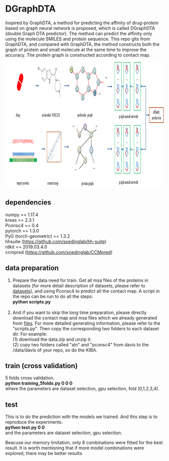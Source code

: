 # DGraphDTA
Inspired by GraphDTA, a method for predicting the affinity of drug-protein based on graph neural network is proposed, which is called DGraphDTA (double Graph DTA predictor). The method can predict the affinity only using the molecule SMILES and protein sequence. This repo gits from GraphDTA, and compared with GraphDTA, the method constructs both the graph of protein and small molecule at the same time to improve the accuracy. The protein graph is constructed according to contact map.

<div align=center><img width="900" height="400" src="https://github.com/595693085/DGraphDTA/blob/master/figures/architecture.png"/></div>

## dependencies
numpy == 1.17.4 <br>
kreas == 2.3.1 <br>
Pconsc4 == 0.4 <br>
pytorch == 1.3.0 <br>
PyG (torch-geometric) == 1.3.2 <br>
hhsuite (https://github.com/soedinglab/hh-suite)<br>
rdkit == 2019.03.4.0 <br>
ccmpred (https://github.com/soedinglab/CCMpred) <br>

## data preparation
1. Prepare the data need for train. Get all msa files of the proteins in datasets (for more detail description of datasets, please refer to [datasets](https://github.com/hkmztrk/DeepDTA/blob/master/data/README.md)), and using Pconsc4 to predict all the contact map. A script in the repo can be run to do all the steps: <br>
**python scripts.py** <br><br>
2. And if you want to skip the long time preparation, please directly download the contact map and msa files which we already generated from [files](https://drive.google.com/open?id=1rqAopf_IaH3jzFkwXObQ4i-6bUUwizCv). For more detailed generating information, please refer to the "scripts.py". Then copy the corresponding two folders to each dataset dir. For example:  <br>
(1) download the data.zip and unzip it. <br>
(2) copy two folders called "aln" and "pconsc4" from davis to the /data/davis of your repo, so do the KIBA. <br>


## train (cross validation)
5 folds cross validation. <br>
**python training_5folds.py 0 0 0** <br>
where the parameters are dataset selection, gpu selection, fold (0,1,2,3,4).

## test
This is to do the prediction with the models we trained. And this step is to reproduce the experiments. <br>
**python test.py 0 0** <br>
and the parameters are dataset selection, gpu selection.

Beacuse our memory limitation, only 8 combinations were fitted for the best result. It is worth mentioning that if more model combinations were explored, there may be better results.


